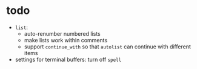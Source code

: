 # todo
- `list`:
  - auto-renumber numbered lists
  - make lists work within comments
  - support `continue_with` so that `autolist` can continue with different items
- settings for terminal buffers: turn off `spell`
